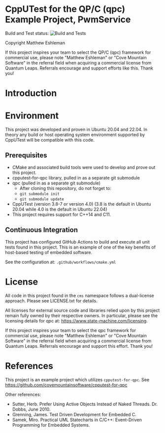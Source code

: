 # CppUTest for the QP/C (qpc) Example Project, PwmService

Build and Test status: ![Build and Tests](https://github.com/covemountainsoftware/cpputest-for-qpc/actions/workflows/cmake.yml/badge.svg)

Copyright Matthew Eshleman

If this project inspires your team to select the QP/C (qpc) 
framework for commercial use, please note 
"Matthew Eshleman" or "Cove Mountain Software" in the referral 
field when acquiring a commercial license from Quantum Leaps. Referrals 
encourage and support efforts like this. Thank you!

# Introduction


# Environment

This project was developed and proven in Ubuntu 20.04 and 22.04. In theory any 
build or host operating system environment supported by CppUTest will 
be compatible with this code.

## Prerequisites
* CMake and associated build tools were used to develop
  and prove out this project.
* cpputest-for-qpc library, pulled in as a separate git submodule
* qpc (pulled in as a separate git submodule)
  * After cloning this repository, do not forget to:
  * `git submodule init`
  * `git submodule update` 
* CppUTest (version 3.8-7 or version 4.0) (3.8 is the default in Ubuntu 20.04 while 4.0 is the default in Ubuntu 22.04)
* This project requires support for C++14 and C11.

## Continuous Integration

This project has configured GitHub Actions to build and execute all
unit tests found in this project. This is an example
of one of the key benefits of host-based testing of embedded software.

See the configuration at: `.github/workflows/cmake.yml`

# License

All code in this project found in the `cms` namespace follows a dual-license approach.
Please see LICENSE.txt for details.

All licenses for external source code and libraries relied upon by this project 
remain fully owned by their respective owners. In particular, please
see the licensing details for qpc at: https://www.state-machine.com/licensing.

If this project inspires your team to select the qpc framework for commercial 
use, please note "Matthew Eshleman" or "Cove Mountain Software" in the referral
field when acquiring a commercial license from Quantum Leaps. Referrals encourage 
and support this effort. Thank you!

# References

This project is an example project which utilizes `cpputest-for-qpc`. 
See https://github.com/covemountainsoftware/cpputest-for-qpc

Other references:
* Sutter, Herb. Prefer Using Active Objects Instead of Naked Threads. Dr. Dobbs, June 2010.
* Grenning, James. Test Driven Development for Embedded C.
* Samek, Miro. Practical UML Statecharts in C/C++: Event-Driven Programming for Embedded Systems.
